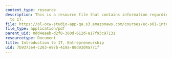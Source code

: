 ```yaml
---
content_type: resource
description: This is a resource file that contains information regarding introduction
  to IT.
file: https://ol-ocw-studio-app-qa.s3.amazonaws.com/courses/ec-s01-internet-technology-in-local-and-global-communities-spring-2005-summer-2005/7b9373e4c203e97b419a88d93d4a771f_MITEC_S01S05_l5_it_entrepr.pdf
file_type: application/pdf
parent_uid: 0dd4eaeb-d2f8-360d-612d-a17f93c97131
resourcetype: Document
title: Introduction to IT, Entrepreneurship
uid: 7b9373e4-c203-e97b-419a-88d93d4a771f
---
```

